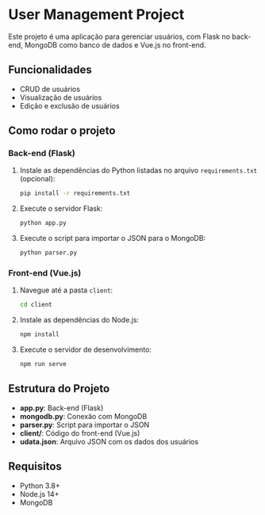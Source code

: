 
# User Management Project

Este projeto é uma aplicação para gerenciar usuários, com Flask no back-end, MongoDB como banco de dados e Vue.js no front-end.

## Funcionalidades

- CRUD de usuários
- Visualização de usuários
- Edição e exclusão de usuários

## Como rodar o projeto

### Back-end (Flask)

1. Instale as dependências do Python listadas no arquivo `requirements.txt` (opcional):
   ```bash
   pip install -r requirements.txt
   ```

2. Execute o servidor Flask:
   ```bash
   python app.py
   ```

3. Execute o script para importar o JSON para o MongoDB:
   ```bash
   python parser.py
   ```

### Front-end (Vue.js)

1. Navegue até a pasta `client`:
   ```bash
   cd client
   ```

2. Instale as dependências do Node.js:
   ```bash
   npm install
   ```

3. Execute o servidor de desenvolvimento:
   ```bash
   npm run serve
   ```

## Estrutura do Projeto

- **app.py**: Back-end (Flask)
- **mongodb.py**: Conexão com MongoDB
- **parser.py**: Script para importar o JSON
- **client/**: Código do front-end (Vue.js)
- **udata.json**: Arquivo JSON com os dados dos usuários

## Requisitos

- Python 3.8+
- Node.js 14+
- MongoDB
